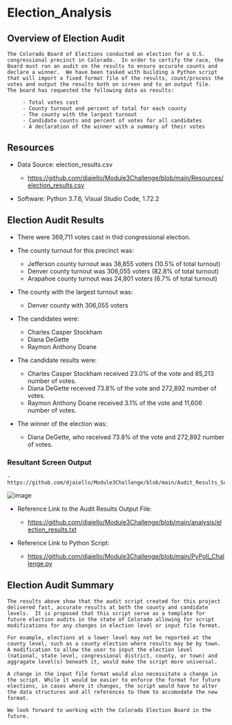 # Election_Analysis

## Overview of Election Audit
    The Colorado Board of Elections conducted an election for a U.S. congressional precinct in Colorado.  In order to certify the race, the Board must run an audit on the results to ensure accurate counts and declare a winner.  We have been tasked with building a Python script that will import a fixed format file of the results, count/process the votes and output the results both on screen and to an output file.  The board has requested the following data as results:

         - Total votes cast
         - County turnout and percent of total for each county
         - The county with the largest turnout
         - Candidate counts and percent of votes for all candidates
         - A declaration of the winner with a summary of their votes

## Resources 
- Data Source: election_results.csv
    - https://github.com/djaiello/Module3Challenge/blob/main/Resources/election_results.csv
 
- Software: Python 3.7.6, Visual Studio Code, 1.72.2

## Election Audit Results
- There were 369,711 votes cast in thid congressional election. 

- The county turnout for this precinct was:
    - Jefferson county turnout was 38,855 voters (10.5% of total turnout)
    - Denver county turnout was 306,055 voters (82.8% of total turnout)  
    - Arapahoe county turnout was 24,801 voters (6.7% of total turnout)

- The county with the largest turnout was:
    - Denver county with 306,055 voters

- The candidates were:
    - Charles Casper Stockham  
    - Diana DeGette
    - Raymon Anthony Doane 

- The candidate results were:
    - Charles Casper Stockham received 23.0% of the vote and 85,213 number of votes. 
    - Diana DeGette received 73.8% of the vote and 272,892 number of votes.
    - Raymon Anthony Doane received 3.1% of the vote and 11,606 number of votes. 

- The winner of the election was:
    - Diana DeGette, who received 73.8% of the vote and 272,892 number of votes.

### Resultant Screen Output
    - https://github.com/djaiello/Module3Challenge/blob/main/Audit_Results_Screen_Output.png
![image](https://user-images.githubusercontent.com/114360511/198189465-15077587-975d-48ea-8e0c-a0d02be29c24.png)


- Reference Link to the Audit Results Output File:
   - https://github.com/djaiello/Module3Challenge/blob/main/analysis/election_results.txt

- Reference Link to Python Script:
   - https://github.com/djaiello/Module3Challenge/blob/main/PyPoll_Challenge.py


## Election Audit Summary
    The results above show that the audit script created for this project delivered fast, accurate results at both the county and candidate levels.  It is proposed that this script serve as a template for future election audits in the state of Colorado allowing for script modifications for any changes in election level or input file format. 
    
    For example, elections at a lower level may not be reported at the county level, such as a county election where results may be by town.  A modification to allow the user to input the election level (national, state level, congressional district, county, or town) and aggragate level(s) beneath it, would make the script more universal.

    A change in the input file format would also necessitate a change in the script. While it would be easier to enforce the format for future elections, in cases where it changes, the script would have to alter the data structures and all references to them to accomodate the new format.

    We look forward to working with the Colorado Election Board in the future.

